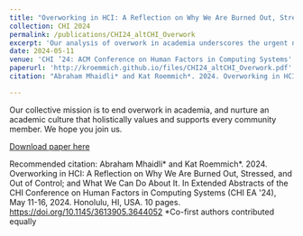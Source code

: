 ```yaml
---
title: "Overworking in HCI: A Reflection on Why We Are Burned Out, Stressed, and Out of Control; and What We Can Do About It"
collection: CHI 2024
permalink: /publications/CHI24_altCHI_Overwork
excerpt: 'Our analysis of overwork in academia underscores the urgent need to halt our overwork norms and pivot towards reasonable, responsible, and health-conscious work practices---before we burn to a crisp in the name of more publications.'
date: 2024-05-11
venue: 'CHI ’24: ACM Conference on Human Factors in Computing Systems'
paperurl: 'http://kroemmich.github.io/files/CHI24_altCHI_Overwork.pdf'
citation: "Abraham Mhaidli* and Kat Roemmich*. 2024. Overworking in HCI: A Reflection on Why We Are Burned Out, Stressed, and Out of Control; and What We Can Do About It. In Extended Abstracts of the CHI Conference on Human Factors in Computing Systems (CHI EA '24), May 11-16, 2024. Honolulu, HI, USA. 10 pages. https://doi.org/10.1145/3613905.3644052 *Co-first authors contributed equally"

---
```


Our collective mission is to end overwork in academia, and nurture an academic culture that holistically values and supports every community member. We hope you join us. 

[Download paper here](https://kroemmich.github.io/files/CHI24_altCHI_Overwork.pdf)



Recommended citation: Abraham Mhaidli* and Kat Roemmich*. 2024. Overworking in HCI: A Reflection on Why We Are Burned Out, Stressed, and Out of Control; and What We Can Do About It. In Extended Abstracts of the CHI Conference on Human Factors in Computing Systems (CHI EA '24), May 11-16, 2024. Honolulu, HI, USA. 10 pages. https://doi.org/10.1145/3613905.3644052 *Co-first authors contributed equally
